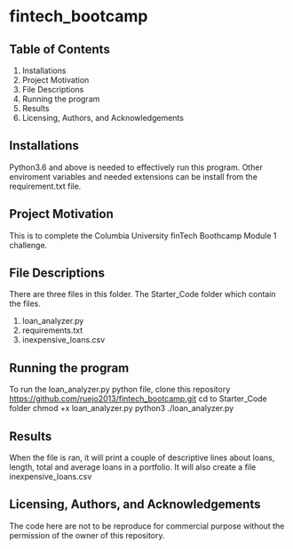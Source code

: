 # fintech_bootcamp

## Table of Contents
1. Installations
2. Project Motivation
3. File Descriptions
4. Running the program
5. Results
6. Licensing, Authors, and Acknowledgements

## Installations
Python3.6 and above is needed to effectively run this program. Other enviroment variables and needed extensions can be install from the requirement.txt file.

## Project Motivation
This is to complete the Columbia University finTech Boothcamp Module 1 challenge. 

## File Descriptions
There are three files in this folder. 
The Starter_Code folder which contain the files.
1. loan_analyzer.py 
2. requirements.txt
3. inexpensive_loans.csv

## Running the program
To run the loan_analyzer.py python file, clone this repository https://github.com/ruejo2013/fintech_bootcamp.git
cd to Starter_Code folder 
chmod +x loan_analyzer.py 
python3 ./loan_analyzer.py 

##  Results
When the file is ran, it will print a couple of descriptive lines about loans, length, total and average loans in a portfolio. 
It will also create a file inexpensive_loans.csv

## Licensing, Authors, and Acknowledgements
The code here are not to be reproduce for commercial purpose without the permission of the owner of this repository. 

